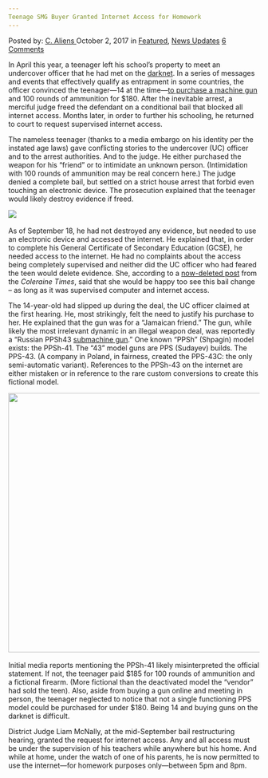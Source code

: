 ```yaml
---
Teenage SMG Buyer Granted Internet Access for Homework
---
```

<article class="post-listing post-22882 post type-post status-publish format-standard has-post-thumbnail hentry 
 tag-access tag-buyer tag-granted tag-homework tag-internet tag-smg tag-teenage">
<div class="post-inner">
<span>Posted by: <a href="https://www.deepdotweb.com/author/caliens/" title="">C. Aliens </a></span>
<span>October 2, 2017</span>
<span>in <a href="https://www.deepdotweb.com/category/deepdot-news/" rel="category tag">Featured</a>, <a href="https://www.deepdotweb.com/category/news-updates/" rel="category tag">News Updates</a></span>
<span><a href="https://www.deepdotweb.com/2017/10/02/teenage-smg-buyer-granted-internet-access-homework/#comments">6 Comments</a></span>


<p>In April this year, a teenager left his school&#8217;s property to meet an undercover officer that he had met on the <a href="https://www.deepdotweb.com/tag/darknet">darknet</a>. In a series of messages and events that effectively qualify as entrapment in some countries, the officer convinced the teenager—14 at the time—<a href="https://www.deepdotweb.com/2017/04/23/teen-skips-school-darkweb-weapons-deal/">to purchase a machine gun</a> and 100 rounds of ammunition for $180. After the inevitable arrest, a merciful judge freed the defendant on a conditional bail that blocked all internet access. Months later, in order to further his schooling, he returned to court to request supervised internet access.</p>
<p>The nameless teenager (thanks to a media embargo on his identity per the instated age laws) gave conflicting stories to the undercover (UC) officer and to the arrest authorities. And to the judge. He either purchased the weapon for his “friend” or to intimidate an unknown person. (Intimidation with 100 rounds of ammunition may be real concern here.) The judge denied a complete bail, but settled on a strict house arrest that forbid even touching an electronic device. The prosecution explained that the teenager would likely destroy evidence if freed.</p>
<p><img class="wp-image-22892 aligncenter" src="/imgs/2017/10/word-image-3.jpeg" srcset="/imgs/2017/10/word-image-3.jpeg 640w, /imgs/2017/10/word-image-3-300x169.jpeg 300w" sizes="(max-width: 640px) 100vw, 640px" /></p>
<p>As of September 18, he had not destroyed any evidence, but needed to use an electronic device and accessed the internet. He explained that, in order to complete his General Certificate of Secondary Education (GCSE), he needed access to the internet. He had no complaints about the access being completely supervised and neither did the UC officer who had feared the teen would delete evidence. She, according to a <a href="https://www.scribd.com/mobile/document/359487228/Attempted-to-Buy-Gun-Accused-Teen-Granted-Internet-Access-for-Exams-Coleraine-Times">now-deleted post</a> from the <em>Coleraine Times</em>, said that she would be happy too see this bail change – as long as it was supervised computer and internet access.</p>
<p>The 14-year-old had slipped up during the deal, the UC officer claimed at the first hearing. He, most strikingly, felt the need to justify his purchase to her. He explained that the gun was for a “Jamaican friend.” The gun, while likely the most irrelevant dynamic in an illegal weapon deal, was reportedly a “Russian PPSh43 <a href="https://www.deepdotweb.com/tag/guns/">submachine gun</a>.” One known “PPSh” (Shpagin) model exists: the PPSh-41. The “43” model guns are PPS (Sudayev) builds. The PPS-43. (A company in Poland, in fairness, created the PPS-43C: the only semi-automatic variant). References to the PPSh-43 on the internet are either mistaken or in reference to the rare custom conversions to create this fictional model.</p>
<p><img class="wp-image-22893 aligncenter" src="/imgs/2017/10/word-image-1.png" width="657" height="520" srcset="/imgs/2017/10/word-image-1.png 1156w, /imgs/2017/10/word-image-1-300x237.png 300w, /imgs/2017/10/word-image-1-1024x810.png 1024w" sizes="(max-width: 657px) 100vw, 657px" /></p>
<p>Initial media reports mentioning the PPSh-41 likely misinterpreted the official statement. If not, the teenager paid $185 for 100 rounds of ammunition and a fictional firearm. (More fictional than the deactivated model the “vendor” had sold the teen). Also, aside from buying a gun online and meeting in person, the teenager neglected to notice that not a single functioning PPS model could be purchased for under $180. Being 14 and buying guns on the darknet is difficult.</p>
<p>District Judge Liam McNally, at the mid-September bail restructuring hearing, granted the request for internet access. Any and all access must be under the supervision of his teachers while anywhere but his home. And while at home, under the watch of one of his parents, he is now permitted to use the internet—for homework purposes only—between 5pm and 8pm.</p>
</div>
<span style="display:none"><a href="https://www.deepdotweb.com/tag/access/" rel="tag">access</a> <a href="https://www.deepdotweb.com/tag/buyer/" rel="tag">buyer</a> <a href="https://www.deepdotweb.com/tag/granted/" rel="tag">granted</a> <a href="https://www.deepdotweb.com/tag/homework/" rel="tag">homework</a> <a href="https://www.deepdotweb.com/tag/internet/" rel="tag">internet</a> <a href="https://www.deepdotweb.com/tag/smg/" rel="tag">smg</a> <a href="https://www.deepdotweb.com/tag/teenage/" rel="tag">teenage</a></span> <span style="display:none" class="updated">2017-10-02<a href="https://www.deepdotweb.com/author/caliens/" title="Posts by C. Aliens" rel="author">C. Aliens</a></strong></div>
</div>
</article>

